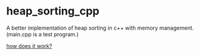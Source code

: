 # heap_sorting_cpp
A better implementation of heap sorting in c++ with memory management.
(main.cpp is a test program.)

[how does it work?](https://github.com/Bu64p/Heap_Sorting/blob/main/README.md#how-does-it-work)
 
 
